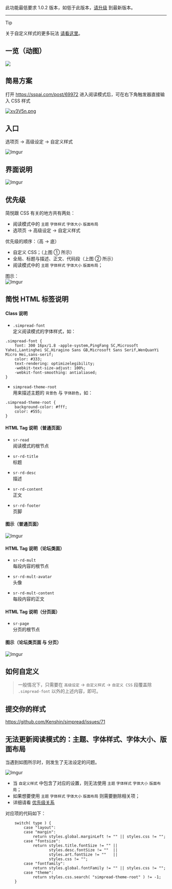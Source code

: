 此功能最低要求 1.0.2 版本，如低于此版本，[请升级](http://ksria.com/simpread/) 到最新版本。
***

> [!TIP]
> 关于自定义样式的更多玩法 [请看这里](https://github.com/Kenshin/simpread/discussions?discussions_q=label%3A%22read+mode%22)。


一览（动图）
---

![](http://sr.ksria.cn/custom%20theme.gif)

简易方案
---

打开 https://sspai.com/post/69972 进入阅读模式后，可在右下角触发器直接输入 CSS 样式

[![xv3V5n.png](https://s1.ax1x.com/2022/11/07/xv3V5n.png)](https://imgse.com/i/xv3V5n)

入口
---

选项页 → 高级设定 → 自定义样式

![Imgur](https://s1.ax1x.com/2022/11/07/xv1s3V.png)

界面说明
---
![Imgur](https://s1.ax1x.com/2022/11/07/xv1guF.png)

优先级
---

简悦跟 CSS 有关的地方共有两处：
- 阅读模式中的 `主题` `字体样式` `字体大小` `版面布局`
- 选项页 → 高级设定 → 自定义样式

优先级的顺序：（高 → 底）
- 自定义 CSS；（上图 ① 所示）
- 全局、标题与描述、正文、代码段（上图 ② 所示）
- 阅读模式中的 `主题` `字体样式` `字体大小` `版面布局`；

图示：  
![Imgur](https://s1.ax1x.com/2022/11/07/xv1hNR.png)

简悦 HTML 标签说明
---

#### Class 说明
- `.simpread-font`  
   定义阅读模式的字体样式，如：

```
.simpread-font {
    font: 300 16px/1.8 -apple-system,PingFang SC,Microsoft Yahei,Lantinghei SC,Hiragino Sans GB,Microsoft Sans Serif,WenQuanYi Micro Hei,sans-serif;
    color: #333;
    text-rendering: optimizelegibility;
    -webkit-text-size-adjust: 100%;
    -webkit-font-smoothing: antialiased;
}
```

- `simpread-theme-root`  
  用来描述主题的 `背景色` 与 `字体颜色`，如：

```
.simpread-theme-root {
    background-color: #fff;
    color: #555;
}
```

#### HTML Tag 说明（普通页面）

- `sr-read`  
  阅读模式的根节点

- `sr-rd-title`  
  标题

- `sr-rd-desc`  
  描述

- `sr-rd-content`  
  正文

- `sr-rd-footer`  
  页脚

#### 图示（普通页面）
![Imgur](https://s1.ax1x.com/2022/11/07/xv1441.png)

#### HTML Tag 说明（论坛类面）

- `sr-rd-mult`  
  每段内容的根节点

- `sr-rd-mult-avatar`  
  头像

- `sr-rd-mult-content`  
  每段内容的正文

#### HTML Tag 说明（分页面）

- `sr-page`  
  分页的根节点

#### 图示（论坛类页面 与 分页）
![Imgur](https://s1.ax1x.com/2022/11/07/xv17jO.png)

如何自定义
---

> 一般情况下，只需要在 `高级设定` → `自定义样式` → `自定义 CSS` 段覆盖除 `.simpread-font` 以外的上述内容，即可。


提交你的样式
---

https://github.com/Kenshin/simpread/issues/71

无法更新阅读模式的：主题、字体样式、字体大小、版面布局
---
当遇到如图所示时，则发生了无法设定的问题。

![Imgur](https://s1.ax1x.com/2022/11/07/xv1jUA.png)

- 当 `自定义样式` 中包含了对应的设置，则无法使用 `主题` `字体样式` `字体大小` `版面布局`；
- 如果想要使用 `主题` `字体样式` `字体大小` `版面布局` 则需要删除相关项；
- 详细请看 [优先级关系](%E8%87%AA%E5%AE%9A%E4%B9%89%E6%A0%B7%E5%BC%8F#%E4%BC%98%E5%85%88%E7%BA%A7) 

对应项的代码如下：

```
    switch( type ) {
        case "layout":
        case "margin":
            return styles.global.marginLeft != "" || styles.css != "";
        case "fontsize":
            return styles.title.fontSize != "" ||
                   styles.desc.fontSize != ""  ||
                   styles.art.fontSize != ""   ||
                   styles.css != "";
        case "fontfamily":
            return styles.global.fontFamily != "" || styles.css != "";
        case "theme":
            return styles.css.search( "simpread-theme-root" ) != -1;
    }
```